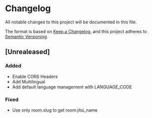 # Changelog

All notable changes to this project will be documented in this file.

The format is based on [Keep a Changelog](https://keepachangelog.com/en/1.0.0/),
and this project adheres to [Semantic
Versioning](https://semver.org/spec/v2.0.0.html).

## [Unrealeased]

### Added

- Enable CORS Headers
- Add Multilingual
- Add default language management with LANGUAGE_CODE

### Fixed

- Use only room.slug to get room.jitsi_name
